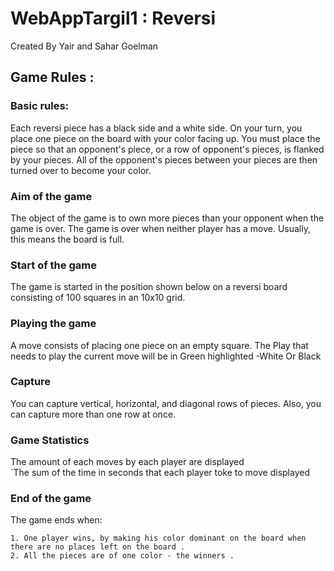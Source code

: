 # WebAppTargil1 : Reversi 
Created By Yair and Sahar Goelman 

## Game Rules :

### Basic rules: 
Each reversi piece has a black side and a white side. On your turn, you place one piece on the board with your color facing up. 
You must place the piece so that an opponent's piece, or a row of opponent's pieces, 
is flanked by your pieces. All of the opponent's pieces between your pieces are then turned 
over to become your color. 

### Aim of the game 
The object of the game is to own more pieces than your opponent when the game is over.
 The game is over when neither player has a move. Usually, this means the board is full. 

### Start of the game 
The game is started in the position shown below on a reversi board consisting of 100
 squares in an 10x10 grid. 
 
### Playing the game 
A move consists of placing one piece on an empty square.
The Play that needs to play the current move will be in Green highlighted -White Or Black	

### Capture 
You can capture vertical, horizontal, and diagonal rows of pieces.
 Also, you can capture more than one row at once. 
 
### Game Statistics  
The amount of each moves by each player are displayed  
`The sum of the time in seconds that each player toke to move displayed  

### End of the game 

The game ends when:

    1. One player wins, by making his color dominant on the board when there are no places left on the board .
    2. All the pieces are of one color - the winners .
